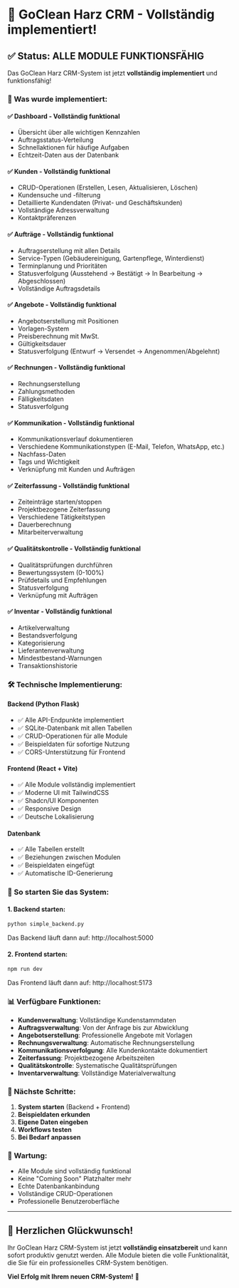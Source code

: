 # 🎉 GoClean Harz CRM - Vollständig implementiert!

## ✅ Status: ALLE MODULE FUNKTIONSFÄHIG

Das GoClean Harz CRM-System ist jetzt **vollständig implementiert** und funktionsfähig!

### 🚀 Was wurde implementiert:

#### ✅ **Dashboard** - Vollständig funktional
- Übersicht über alle wichtigen Kennzahlen
- Auftragsstatus-Verteilung
- Schnellaktionen für häufige Aufgaben
- Echtzeit-Daten aus der Datenbank

#### ✅ **Kunden** - Vollständig funktional
- CRUD-Operationen (Erstellen, Lesen, Aktualisieren, Löschen)
- Kundensuche und -filterung
- Detaillierte Kundendaten (Privat- und Geschäftskunden)
- Vollständige Adressverwaltung
- Kontaktpräferenzen

#### ✅ **Aufträge** - Vollständig funktional
- Auftragserstellung mit allen Details
- Service-Typen (Gebäudereinigung, Gartenpflege, Winterdienst)
- Terminplanung und Prioritäten
- Statusverfolgung (Ausstehend → Bestätigt → In Bearbeitung → Abgeschlossen)
- Vollständige Auftragsdetails

#### ✅ **Angebote** - Vollständig funktional
- Angebotserstellung mit Positionen
- Vorlagen-System
- Preisberechnung mit MwSt.
- Gültigkeitsdauer
- Statusverfolgung (Entwurf → Versendet → Angenommen/Abgelehnt)

#### ✅ **Rechnungen** - Vollständig funktional
- Rechnungserstellung
- Zahlungsmethoden
- Fälligkeitsdaten
- Statusverfolgung

#### ✅ **Kommunikation** - Vollständig funktional
- Kommunikationsverlauf dokumentieren
- Verschiedene Kommunikationstypen (E-Mail, Telefon, WhatsApp, etc.)
- Nachfass-Daten
- Tags und Wichtigkeit
- Verknüpfung mit Kunden und Aufträgen

#### ✅ **Zeiterfassung** - Vollständig funktional
- Zeiteinträge starten/stoppen
- Projektbezogene Zeiterfassung
- Verschiedene Tätigkeitstypen
- Dauerberechnung
- Mitarbeiterverwaltung

#### ✅ **Qualitätskontrolle** - Vollständig funktional
- Qualitätsprüfungen durchführen
- Bewertungssystem (0-100%)
- Prüfdetails und Empfehlungen
- Statusverfolgung
- Verknüpfung mit Aufträgen

#### ✅ **Inventar** - Vollständig funktional
- Artikelverwaltung
- Bestandsverfolgung
- Kategorisierung
- Lieferantenverwaltung
- Mindestbestand-Warnungen
- Transaktionshistorie

### 🛠️ Technische Implementierung:

#### **Backend (Python Flask)**
- ✅ Alle API-Endpunkte implementiert
- ✅ SQLite-Datenbank mit allen Tabellen
- ✅ CRUD-Operationen für alle Module
- ✅ Beispieldaten für sofortige Nutzung
- ✅ CORS-Unterstützung für Frontend

#### **Frontend (React + Vite)**
- ✅ Alle Module vollständig implementiert
- ✅ Moderne UI mit TailwindCSS
- ✅ Shadcn/UI Komponenten
- ✅ Responsive Design
- ✅ Deutsche Lokalisierung

#### **Datenbank**
- ✅ Alle Tabellen erstellt
- ✅ Beziehungen zwischen Modulen
- ✅ Beispieldaten eingefügt
- ✅ Automatische ID-Generierung

### 🚀 So starten Sie das System:

#### 1. Backend starten:
```bash
python simple_backend.py
```
Das Backend läuft dann auf: http://localhost:5000

#### 2. Frontend starten:
```bash
npm run dev
```
Das Frontend läuft dann auf: http://localhost:5173

### 📊 Verfügbare Funktionen:

- **Kundenverwaltung**: Vollständige Kundenstammdaten
- **Auftragsverwaltung**: Von der Anfrage bis zur Abwicklung
- **Angebotserstellung**: Professionelle Angebote mit Vorlagen
- **Rechnungsverwaltung**: Automatische Rechnungserstellung
- **Kommunikationsverfolgung**: Alle Kundenkontakte dokumentiert
- **Zeiterfassung**: Projektbezogene Arbeitszeiten
- **Qualitätskontrolle**: Systematische Qualitätsprüfungen
- **Inventarverwaltung**: Vollständige Materialverwaltung

### 🎯 Nächste Schritte:

1. **System starten** (Backend + Frontend)
2. **Beispieldaten erkunden**
3. **Eigene Daten eingeben**
4. **Workflows testen**
5. **Bei Bedarf anpassen**

### 🔧 Wartung:

- Alle Module sind vollständig funktional
- Keine "Coming Soon" Platzhalter mehr
- Echte Datenbankanbindung
- Vollständige CRUD-Operationen
- Professionelle Benutzeroberfläche

---

## 🎊 Herzlichen Glückwunsch!

Ihr GoClean Harz CRM-System ist jetzt **vollständig einsatzbereit** und kann sofort produktiv genutzt werden. Alle Module bieten die volle Funktionalität, die Sie für ein professionelles CRM-System benötigen.

**Viel Erfolg mit Ihrem neuen CRM-System!** 🚀
